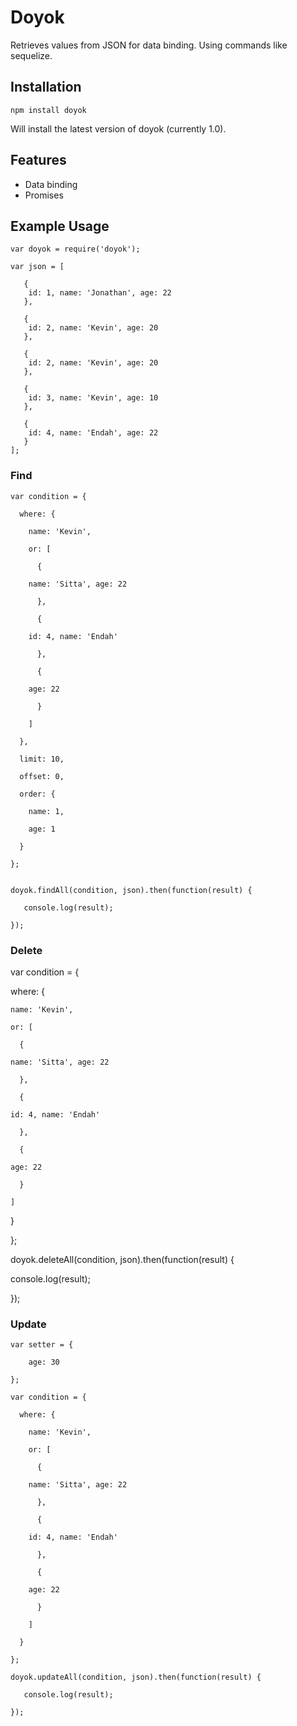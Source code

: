 # Doyok
Retrieves values from JSON for data binding. Using commands like sequelize.

## Installation

`npm install doyok`

Will install the latest version of doyok (currently 1.0).

## Features

- Data binding
- Promises

## Example Usage


	var doyok = require('doyok');

	var json = [

	   {
		id: 1, name: 'Jonathan', age: 22
	   },

	   {
		id: 2, name: 'Kevin', age: 20
	   },

	   {
		id: 2, name: 'Kevin', age: 20
	   },

	   {
		id: 3, name: 'Kevin', age: 10
	   },

	   {
		id: 4, name: 'Endah', age: 22
	   }
	];


### Find

	var condition = {

	  where: {

	    name: 'Kevin',

	    or: [

	      {

		name: 'Sitta', age: 22

	      },

	      {

		id: 4, name: 'Endah'

	      },

	      {

		age: 22

	      }

	    ]

	  },

	  limit: 10,

	  offset: 0, 

	  order: {

	    name: 1,

	    age: 1

	  }

	};


	doyok.findAll(condition, json).then(function(result) {

	   console.log(result);                                                   

	});


### Delete

var condition = {
  
  where: {
    
    name: 'Kevin',
    
    or: [
      
      {
        
	name: 'Sitta', age: 22
      
      },
      
      {
        
	id: 4, name: 'Endah'
      
      },
      
      {
        
	age: 22
      
      }
    
    ]
  
  }

};

doyok.deleteAll(condition, json).then(function(result) {
   
   console.log(result);                                                   

});


### Update

	var setter = {

		age: 30	

	};

	var condition = {

	  where: {

	    name: 'Kevin',

	    or: [

	      {

		name: 'Sitta', age: 22

	      },

	      {

		id: 4, name: 'Endah'

	      },

	      {

		age: 22

	      }

	    ]

	  }

	};

	doyok.updateAll(condition, json).then(function(result) {

	   console.log(result);                                                   

	});
